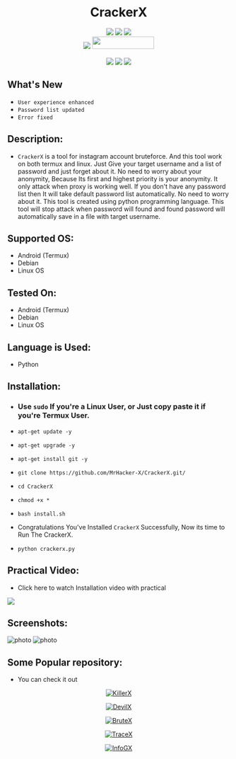 <h1 align="center">CrackerX</h1>

<p align="center">
  <img src="https://img.shields.io/github/stars/MrHacker-X/CrackerX?style=for-the-badge&color=orange">
  <img src="https://img.shields.io/github/forks/MrHacker-X/CrackerX?color=cyan&style=for-the-badge&color=purple">
  <img src="https://img.shields.io/github/watchers/MrHacker-X/CrackerX?color=cyan&style=for-the-badge&color=purple"><br>
  <img src="https://img.shields.io/github/issues/MrHacker-X/CrackerX?color=red&style=for-the-badge">
  <img src="https://hits.dwyl.com/MrHacker-X/CrackerX.svg" width="140" height="28">
<br>
<br>
  <img src="https://img.shields.io/badge/Author-Alex Butler-purple?style=flat-square">
  <img src="https://img.shields.io/badge/Open%20Source-Yes-cyan?style=flat-square">
  <img src="https://img.shields.io/badge/Written%20In-Python-blue?style=flat-square">
</p>

## What's New

- ` User experience enhanced `
- ` Password list updated `
- ` Error fixed `

## Description:

+ ` CrackerX ` is a tool for instagram account bruteforce. And this tool work on both termux and linux. Just Give your target username and a list of password and just forget about it. No need to worry about your anonymity, Because Its first and highest priority is your anonymity. It only attack when proxy is working well. If you don't have any password list then It will take default password list automatically. No need to worry about it. This tool is created using python programming language. This tool will stop attack when password will found and found password will automatically save in a file with target username.

## Supported OS:

+ Android (Termux)
+ Debian
+ Linux OS

## Tested On:

+ Android (Termux)
+ Debian
+ Linux OS

## Language is Used:

+ Python

## Installation:

+ ### Use ` sudo ` If you're a Linux User, or Just copy paste it if you're Termux User.

+ ` apt-get update -y `
+ ` apt-get upgrade -y `
+ ` apt-get install git -y `
+ ` git clone https://github.com/MrHacker-X/CrackerX.git/ `
+ ` cd CrackerX `
+ ` chmod +x * `
+ ` bash install.sh `

+ Congratulations You've Installed ` CrackerX ` Successfully, Now its time to Run The CrackerX.

+ ` python crackerx.py `

## Practical Video:

+ Click here to watch Installation video with practical

<a href="https://t.me/hackwithalex/161" >
<img src="https://i.ibb.co/r58Tztr/20230723-022132.jpg" >
</a>


## Screenshots:

![photo](https://i.ibb.co/KWrfc8Y/main.jpg)
![photo](https://i.ibb.co/Z6WH8Vq/attack.jpg)

## Some Popular repository:
+ You can check it out
<p align="center"><a href="https://github.com/MrHacker-X/KillerX.git/"><img title="KillerX" src="https://github-readme-stats.vercel.app/api/pin/?username=MrHacker-X&repo=KillerX&theme=dark"></a>
<p align="center"><a href="https://github.com/MrHacker-X/DevilX.git/"><img title="DevilX" src="https://github-readme-stats.vercel.app/api/pin/?username=MrHacker-X&repo=DevilX&theme=dark"></a>
<p align="center"><a href="https://github.com/MrHacker-X/BruteX.git/"><img title="BruteX" src="https://github-readme-stats.vercel.app/api/pin/?username=MrHacker-X&repo=BruteX&theme=dark"></a>
<p align="center"><a href="https://github.com/MrHacker-X/TraceX.git/"><img title="TraceX" src="https://github-readme-stats.vercel.app/api/pin/?username=MrHacker-X&repo=TraceX&theme=dark"></a>
<p align="center"><a href="https://github.com/MrHacker-X/InfoGX.git/"><img title="InfoGX" src="https://github-readme-stats.vercel.app/api/pin/?username=MrHacker-X&repo=InfoGX&theme=dark"></a>

